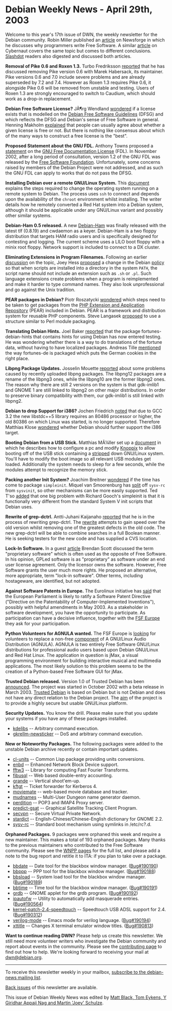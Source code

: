 
Debian Weekly News - April 29th, 2003
=====================================


Welcome to this year's 17th issue of DWN, the weekly newsletter for the
Debian community. Robin Miller published an [article](http://www.newsforge.com/newsforge/03/04/19/2128256.shtml) on
Newsforge in which he discusses why programmers write Free Software. A similar
[article](http://cybernaut.com/modules.php?op=modload&name=News&file=article&sid=8) on Cybernaut covers the same topic but comes to different
conclusions. [Slashdot](http://slashdot.org/articles/03/04/26/1417247.shtml)
readers also digested and discussed both articles.


**Removal of Pike 0.6 and Roxen 1.3.** Turbo Fredriksson [reported](https://lists.debian.org/debian-devel-0304/msg01540.html)
that he has discussed removing Pike version 0.6 with Marek Habersack, its
maintainer. Pike versions 0.6 and 7.0 include severe problems and are already
superseded by 7.2 and 7.4. However as Roxen 1.3 requires Pike 0.6, it
alongside Pike 0.6 will be removed from unstable and testing. Users of Roxen
1.3 are strongly encouraged to switch to Caudium, which should work as a drop-in
replacement.


**Debian Free Software License?** JÃ¶rg Wendland [wondered](https://lists.debian.org/debian-legal-0304/msg00199.html) if
a license exists that is modelled on the [Debian Free Software Guidelines](https://www.debian.org/social_contract#guidelines)
(DFSG) and which reflects the DFSG and Debian's sense of Free Software in
general. Henning Makholm [explained](https://lists.debian.org/debian-legal-0304/msg00216.html)
that people can usually agree about whether a given license is free or not.
But there is nothing like consensus about which of the many ways to construct
a free license is the "best".


**Proposed Statement about the GNU FDL.** Anthony Towns
proposed a [statement](https://lists.debian.org/debian-legal-0304/msg00246.html) on the [GNU Free
Documentation License](https://www.gnu.org/copyleft/fdl.html) (FDL). In November 2002, after a long period of
consultation, version 1.2 of the GNU FDL was released by the [Free Software Foundation](http://www.fsf.org/). Unfortunately, some
concerns raised by members of the Debian Project were not addressed, and as
such the GNU FDL can apply to works that do not pass the DFSG.


**Installing Debian over a remote GNU/Linux System.** This [document](http://trilldev.sourceforge.net/files/remotedeb.html)
explains the steps required to change the operating system running on a
remote system to Debian. The process uses `ssh` to connect and
depends upon the availability of the `chroot` environment whilst
installing. The writer details how he remotely converted a Red Hat system
into a Debian system, although it should be applicable under any GNU/Linux
variant and possibly other similar systems.


**Debian-Ham 0.5 released.** A new [Debian-Ham](http://debianham.sunsite.dk/) was finally released with
the latest tlf (0.8.19) and cwdaemon as a keyer. Debian-Ham is a two floppy
distribution that targets HAM radio users and is specifically designed for
contesting and logging. The current scheme uses a LILO boot floppy with a
minix root floppy. Network support is included to connect to a DX cluster.


**Eliminating Extensions in Program Filenames.** Following an
earlier [discussion](https://lists.debian.org/debian-policy-0304/msg00031.html) on the topic, Joey Hess [proposed](https://lists.debian.org/debian-policy-0304/msg00047.html) a
change in the Debian [policy](https://www.debian.org/doc/debian-policy/) so that
when scripts are installed into a directory in the system `PATH`,
the script name should not include an extension such as `.sh` or
`.pl`. Such language extensions create problems when a program is
reimplemented and make it harder to type command names. They also look
unprofessional and go against the Unix tradition.


**PEAR packages in Debian?** Piotr Roszatycki [wondered](https://lists.debian.org/debian-devel-0304/msg01090.html)
which steps need to be taken to get packages from the [PHP Extension and Application Repository](http://pear.php.net/)
(PEAR) included in Debian. PEAR is a framework and distribution system for
reusable PHP components. Steve Langasek [proposed](https://lists.debian.org/debian-devel-0304/msg01106.html) to
use a structure similar to Perl module packaging.


**Translating Debian Hints.** Joel Baker [reported](https://lists.debian.org/debian-devel-0304/msg01762.html)
that the package fortunes-debian-hints that contains hints for using Debian
has now entered testing. He was wondering whether there is a way to do
translations of the fortune data, without having to have localized packages.
Andreas Tille [mentioned](https://lists.debian.org/debian-devel-0304/msg01834.html)
the way fortunes-de is packaged which puts the German cookies in the right
place.


**Libpng Package Updates.** Josselin Mouette [reported](https://lists.debian.org/debian-devel-0304/msg01880.html)
about some problems caused by recently uploaded libpng packages. The libpng12
packages are a rename of the libpng3 ones, while the libpng10 are the former
libpng2 ones. The reason why there are still 2 versions on the system is that
gdk-imlib1 and GNOME 1 are still linked to libpng2 on other major
distributions. In order to preserve binary compatibility with them, our
gdk-imlib1 is still linked with libpng2.


**Debian to drop Support for i386?** Jochen Friedrich [noted](https://bugs.debian.org/185662) that due to GCC 3.2 the new
libstdc++5 library requires an 80486 processor or higher, the old 80386 on
which Linux was started, is no longer supported. Therefore Matthias Klose [wondered](https://lists.debian.org/debian-devel-0304/msg01895.html) whether
Debian should further support the i386 target.


**Booting Debian from a USB Stick.** Matthias MÃ¼ller set up a
[document](http://rz-obrian.rz.uni-karlsruhe.de/knoppix-usb/) in
which he describes how to configure a pc and modify [Knoppix](http://www.knopper.net/knoppix/) to allow booting off of the
USB stick containing a [stripped](http://www.knoppix.net/docs/index.php/KnoppixCustomizations) down GNU/Linux system. You'll have to modify the boot image so
all relevant USB modules get loaded. Additionally the system needs to sleep
for a few seconds, while the modules attempt to recognize the memory stick.


**Packing another Init System?** Joachim Breitner [wondered](https://lists.debian.org/debian-devel-0304/msg02050.html) if
the time has come to package `simpleinit`. Miquel van Smoorenburg
has [split](https://lists.debian.org/debian-devel-0304/msg02025.html) off `sysv-rc` from `sysvinit`, so other
mechanisms can be more easily supported. Ted T'so [added](https://lists.debian.org/debian-devel-0304/msg02121.html) that
one big problem with Richard Gooch's simpleinit is that it is functionally
very different from the standard System V init scripts that Debian uses.


**Rewrite of grep-dctrl.** Antti-Juhani Kaijanaho [reported](https://lists.debian.org/debian-devel-0304/msg02128.html)
that he is in the process of rewriting grep-dctrl. The [rewrite](https://alioth.debian.org/projects/dctrl-tools) attempts to
gain speed over the old version whilst removing one of the greatest defects in
the old code. The new grep-dctrl will be able to combine searches in a full
Boolean manner. He is seeking testers for the new code and has supplied a CVS
location.


**Lock-In Software.** In a guest [article](http://www.linuxandmain.com/modules.php?name=News&file=article&sid=332) Brendan Scott discussed the term "proprietary software" which is
often used as the opposite of Free Software. In his opinion, GPLed software
is as "proprietary" as software under an end user license agreement. Only the
licensor owns the software. However, Free Software grants the user much more
rights. He proposed an alternative, more appropriate, term "lock-in
software". Other terms, including hostageware, are identified, but not
adopted.


**Against Software Patents in Europe.** The Eurolinux
initiative has [said](http://swpat.ffii.org/briefe/parl034/) that the European Parliament is likely to ratify a Software Patent
Directive ("Directive on the Patentability of Computer-Implemented
Inventions"), possibly with helpful amendments in May 2003. As a stakeholder
in software development, you have the opportunity to participate. As
participation can have a decisive influence, together with the [FSF Europe](http://www.fsfeurope.org/projects/swpat/swpat) they ask
for your participation.


**Python Volunteers for AGNULA wanted.** The FSF Europe is [looking](http://mail.fsfeurope.org/pipermail/announce/2003-April/000043.html) for volunteers to replace a non-free [component](http://fsfeurope.org/projects/agnula/java) of A GNU/Linux
Audio Distribution (AGNULA). AGNULA is two entirely Free Software GNU/Linux
distributions for professional audio users based upon Debian GNU/Linux and
Red Hat Linux. The application in question is jMax, a visual programming
environment for building interactive musical and multimedia applications.
The most likely solution to this problem seems to be the creation of a
Python-based Free Software GUI for jMax.


**Trusted Debian released.** Version 1.0 of Trusted Debian has
been [announced](http://www.trusteddebian.org/press.html). The
project was started in October 2002 with a beta release in March 2003. [Trusted Debian](http://www.trusteddebian.org/) is based on Debian but
is not Debian and does not have any direct relation to the Debian project.
The [aim](http://www.trusteddebian.org/motivation.html) of the
project is to provide a highly secure but usable GNU/Linux platform.


**Security Updates.** You know the drill. Please make sure
that you update your systems if you have any of these packages installed.


* [kdelibs](https://www.debian.org/security/2003/dsa-293) --
 Arbitrary command execution.
* [gkrellm-newsticker](https://www.debian.org/security/2003/dsa-294) --
 DoS and arbitrary command execution.


**New or Noteworthy Packages.** The following packages were
added to the unstable Debian archive recently or contain important updates.


* [cl-units](https://packages.debian.org/unstable/devel/cl-units)
 -- Common Lisp package providing units conversions.
* [enbd](https://packages.debian.org/unstable/net/enbd)
 -- Enhanced Network Block Device support.
* [fftw3](https://packages.debian.org/unstable/libs/fftw3)
 -- Library for computing Fast Fourier Transforms.
* [fibusql](https://packages.debian.org/unstable/web/fibusql)
 -- Web based double-entry accounting.
* [grande](https://packages.debian.org/unstable/games/grande)
 -- Vertical shoot'em-up.
* [kftgt](https://packages.debian.org/unstable/net/kftgt)
 -- Ticket forwarder for Kerberos 4.
* [moviemate](https://packages.debian.org/unstable/web/moviemate)
 -- web-based movie database and tracker.
* [mudnames](https://packages.debian.org/unstable/games/mudnames)
 -- Multi-User Dungeon name generator daemon.
* [perdition](https://packages.debian.org/unstable/mail/perdition)
 -- POP3 and IMAP4 Proxy server.
* [predict-gsat](https://packages.debian.org/unstable/hamradio/predict-gsat)
 -- Graphical Satellite Tracking Client Program.
* [secvpn](https://packages.debian.org/unstable/net/secvpn)
 -- Secure Virtual Private Network.
* [stardict](https://packages.debian.org/unstable/utils/stardict)
 -- English-Chinese/Chinese-English dictionary for GNOME 2.2.
* [sysv-rc](https://packages.debian.org/unstable/base/sysv-rc)
 -- Standard boot mechanism using symlinks in /etc/rc?.d.


**Orphaned Packages.** 9 packages were orphaned this week and
require a new maintainer. This makes a total of 193 orphaned packages. Many
thanks to the previous maintainers who contributed to the Free Software
community. Please see the [WNPP pages](https://www.debian.org/devel/wnpp/) for
the full list, and please add a note to the bug report and retitle it to ITA:
if you plan to take over a package.


* [bbdate](https://packages.debian.org/unstable/x11/bbdate)
 -- Date tool for the blackbox window manager.
 ([Bug#190190](https://bugs.debian.org/190190))
* [bbppp](https://packages.debian.org/unstable/x11/bbppp)
 -- PPP tool for the blackbox window manager.
 ([Bug#190188](https://bugs.debian.org/190188))
* [bbsload](https://packages.debian.org/unstable/x11/bbsload)
 -- System load tool for the blackbox window manager.
 ([Bug#190189](https://bugs.debian.org/190189))
* [bbtime](https://packages.debian.org/unstable/x11/bbtime)
 -- Time tool for the blackbox window manager.
 ([Bug#190191](https://bugs.debian.org/190191))
* [grdb](https://packages.debian.org/unstable/x11/grdb)
 -- GNOME applet for the grdb program.
 ([Bug#190192](https://bugs.debian.org/190192))
* [ipautofw](https://packages.debian.org/unstable/net/ipautofw)
 -- Utility to automatically add masquerade entries.
 ([Bug#190564](https://bugs.debian.org/190564))
* [kernel-patch-2.4-speedtouch](https://packages.debian.org/unstable/devel/kernel-patch-2.4-speedtouch)
 -- Speedtouch USB ADSL support for 2.4.
 ([Bug#190312](https://bugs.debian.org/190312))
* [verilog-mode](https://packages.debian.org/unstable/electronics/verilog-mode)
 -- Emacs mode for verilog language.
 ([Bug#190194](https://bugs.debian.org/190194))
* [xttitle](https://packages.debian.org/unstable/x11/xttitle)
 -- Changes X terminal emulator window titles.
 ([Bug#190813](https://bugs.debian.org/190813))


**Want to continue reading DWN?** Please help us create this
newsletter. We still need more volunteer writers who investigate the Debian
community and report about events in the community. Please see the [contributing page](https://www.debian.org/News/weekly/contributing) to find out how
to help. We're looking forward to receiving your mail at [dwn@debian.org](mailto:dwn@debian.org).




---



 To receive this newsletter weekly in your mailbox, [subscribe to the debian-news mailing list](https://lists.debian.org/debian-news/).



[Back issues](https://www.debian.org/News/weekly/) of this newsletter are available.



This issue of Debian Weekly News was edited by [Matt Black, Tom Eykens, Y Giridhar Appaji Nag and Martin 'Joey' Schulze](mailto:dwn@debian.org).




